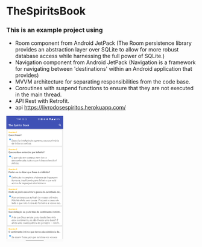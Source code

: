 # TheSpiritsBook
### This is an example project using

  - Room component from Android JetPack (The Room persistence library provides an abstraction layer
    over SQLite to allow for more robust database access while harnessing the full power of SQLite.)
  - Navigation component from Android JetPack (Navigation is a framework for navigating between
    'destinations' within an Android application that provides)
  - MVVM architecture for separating responsibilities from the code base.
  - Coroutines with suspend functions to ensure that they are not executed in the main thread.
  - API Rest with Retrofit.
  - api https://livrodosespiritos.herokuapp.com/

<img src="screen_capture.png" width="30%"></img>
